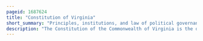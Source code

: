 ```yaml
---
pageid: 1687624
title: "Constitution of Virginia"
short_summary: "Principles, institutions, and law of political governance in the U.S. state of Virginia"
description: "The Constitution of the Commonwealth of Virginia is the document that defines and limits the powers of the state government and the basic rights of the citizens of the Commonwealth of Virginia. Like all other State Constitutions, it is supreme over Virginia's Laws and Acts of Government, though it may be superseded by the United States Constitution and U. S. Federal Law as per the Supremacy Clause."
---
```

